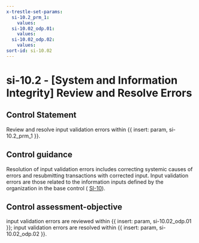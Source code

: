 ```yaml
---
x-trestle-set-params:
  si-10.2_prm_1:
    values:
  si-10.02_odp.01:
    values:
  si-10.02_odp.02:
    values:
sort-id: si-10.02
---
```


# si-10.2 - \[System and Information Integrity\] Review and Resolve Errors

## Control Statement

Review and resolve input validation errors within {{ insert: param, si-10.2_prm_1 }}.

## Control guidance

Resolution of input validation errors includes correcting systemic causes of errors and resubmitting transactions with corrected input. Input validation errors are those related to the information inputs defined by the organization in the base control ( [SI-10](#si-10)).

## Control assessment-objective

input validation errors are reviewed within {{ insert: param, si-10.02_odp.01 }};
input validation errors are resolved within {{ insert: param, si-10.02_odp.02 }}.
